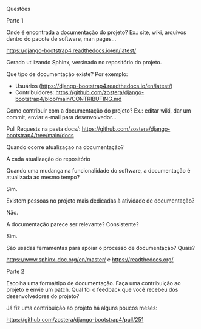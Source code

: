 Questões 

Parte 1

Onde é encontrada a documentação do projeto? Ex.: site, wiki, arquivos dentro do pacote de software, man pages... 

https://django-bootstrap4.readthedocs.io/en/latest/

Gerado utilizando Sphinx, versinado no repositório do projeto.

Que tipo de documentação existe? Por exemplo:

- Usuários (https://django-bootstrap4.readthedocs.io/en/latest/)
- Contribuidores: https://github.com/zostera/django-bootstrap4/blob/main/CONTRIBUTING.md

Como contribuir com a documentação do projeto? Ex.: editar wiki, dar um commit, enviar e-mail para desenvolvedor... 

Pull Requests na pasta docs/: https://github.com/zostera/django-bootstrap4/tree/main/docs

Quando ocorre atualizaçao na documentação? 

A cada atualização do repositório

Quando uma mudança na funcionalidade do software, a documentação é atualizada ao mesmo tempo? 

Sim.

Existem pessoas no projeto mais dedicadas à atividade de documentação? 

Não.

A documentação parece ser relevante? Consistente? 

Sim.

São usadas ferramentas para apoiar o processo de documentação? Quais? 

https://www.sphinx-doc.org/en/master/ e https://readthedocs.org/

Parte 2

Escolha uma forma/tipo de documentação.
Faça uma contribuição ao projeto e envie um patch.
Qual foi o feedback que você recebeu dos desenvolvedores do projeto?

Já fiz uma contribuição ao projeto há alguns poucos meses: 

https://github.com/zostera/django-bootstrap4/pull/251
